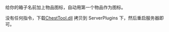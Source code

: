 给你的箱子名前加上物品图标，自动用第一个物品作为图标。

没有任何指令，下载[ChestTool.dll](https://gitee.com/hufang360/TShockChestTool/attach_files/1039806/download/ChestTool.dll) 拷贝到 ServerPlugins 下，然后重启服务器即可。

